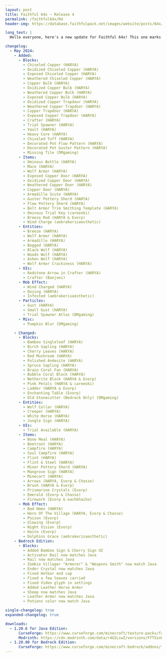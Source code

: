 ```yaml
---
layout: post
title: Faithful 64x – Release 4
permalink: /faithful64x/R4
header-img: https://database.faithfulpack.net/images/website/posts/64x/R4.jpg

long_text: |
  Hello everyone, here's a new update for Faithful 64x! This one marks the first part of the Bolts & Battles update, which has been split into two parts. Being mainly focused on 1.21 while also changing some existing textures, notable additions include chiseled copper, copper bulb, and the crafter, and for changes, we have brand-new creeper, netherite block, and red mushroom textures.

changelog:
  - May 2024:
    - Added:
      - Blocks:
        - Chiseled Copper (HARYA)
        - Oxidized Chiseled Copper (HARYA)
        - Exposed Chiseled Copper (HARYA)
        - Weathered Chiseled Copper (HARYA)
        - Copper Bulb (HARYA)
        - Oxidized Copper Bulb (HARYA)
        - Weathered Copper Bulb (HARYA)
        - Exposed Copper Bulb (HARYA)
        - Oxidized Copper Trapdoor (HARYA)
        - Weathered Copper Trapdoor (HARYA)
        - Copper Trapdoor (HARYA)
        - Exposed Copper Trapdoor (HARYA)
        - Crafter (HARYA)
        - Trial Spawner (HARYA)
        - Vault (HARYA)
        - Heavy Core (HARYA)
        - Chiseled Tuff (HARYA)
        - Decorated Pot Flow Pattern (HARYA)
        - Decorated Pot Guster Pattern (HARYA)
        - Missing Tile (DMgaming)
      - Items:
        - Ominous Bottle (HARYA)
        - Mace (HARYA)
        - Wolf Armor (HARYA)
        - Exposed Copper Door (HARYA)
        - Oxidized Copper Door (HARYA)
        - Weathered Copper Door (HARYA)
        - Copper Door (HARYA)
        - Armadillo Scute (HARYA)
        - Guster Pottery Sherd (HARYA)
        - Flow Pottery Sherd (HARYA)
        - Bolt Armor Trim Smithing Template (HARYA)
        - Ominous Trial Key (careeoki)
        - Breeze Rod (HARYA & Evorp)
        - Wind Charge (aebrakerisaesthetic)
      - Entities:
        - Breeze (HARYA)
        - Wolf Armor (HARYA)
        - Armadillo (HARYA)
        - Bogged (HARYA)
        - Black Wolf (HARYA)
        - Woods Wolf (HARYA)
        - Ashen Wolf (HARYA)
        - Wolf Armor Crackiness (HARYA)
      - UIs:
        - Redstone Arrow in Crafter (HARYA)
        - Crafter (Banjoei)
      - Mob Effect:
        - Wind Charged (HARYA)
        - Oozing (HARYA)
        - Infested (aebrakerisaesthetic)
      - Particles:
        - Gust (HARYA)
        - Small Gust (HARYA)
        - Trial Spawner Atlas (DMgaming)
      - Misc:
        - Pumpkin Blur (DMgaming)

    - Changed:
      - Blocks:
        - Bamboo Singleleaf (HARYA)
        - Birch Sapling (HARYA)
        - Cherry Leaves (HARYA)
        - Red Mushroom (HARYA)
        - Polished Andesite (HARYA)
        - Spruce Sapling (HARYA)
        - Brain Coral Fan (HARYA)
        - Bubble Coral Block (HARYA)
        - Netherite Block (HARYA & Evorp)
        - Pink Petals (HARYA & careeoki)
        - Ladder (HARYA & Evorp)
        - Enchanting Table (Evorp)
        - Old Stonecutter (Bedrock Only) (DMgaming)
      - Entities:
        - Wolf Collar (HARYA)
        - Creeper (HARYA)
        - White Horse (HARYA)
        - Jungle Sign (HARYA)
      - UIs:
        - Trial Available (HARYA)
      - Items:
        - Bone Meal (HARYA)
        - Beetroot (HARYA)
        - Campfire (HARYA)
        - Soul Campfire (HARYA)
        - Flint (HARYA)
        - Flint & Steel (HARYA)
        - Miner Pottery Sherd (HARYA)
        - Mangrove Sign (HARYA)
        - Minecart (HARYA)
        - Arrows (HARYA, Evorp & Chasse)
        - Brush (HARYA & Evorp)
        - Prismarine Crystals (Evorp)
        - Emerald (Evorp & Chasse)
        - Firework (Evorp & eachkhaiho)
      - Mob Effect:
        - Bad Omen (HARYA)
        - Hero Of The Village (HARYA, Evorp & Chasse)
        - Poison (Evorp)
        - Glowing (Evorp)
        - Night Vision (Evorp)
        - Haste (Evorp)
        - Dolphins Grace (aebrakerisaesthetic)
    - Bedrock Edition:
      - Blocks:
        - Added Bamboo Sign & Cherry Sign UI
        - Activator Rail now matches Java
        - Rail now matches Java
        - Zombie Villager "Armorer" & "Weapons Smith" now match Java
        - Ender Crystal now matches Java
        - Fixed Hotbar end cap
        - Fixed a few leaves carried
        - Fixed Video glyph in settings
        - Added Leather Horse Armor
        - Sheep now matches Java
        - Leather Armor now matches Java
        - Potions color now match Java

single-changelog: true
expanded-changelog: true

downloads:
  - 1.20.6 for Java Edition:
      CurseForge: https://www.curseforge.com/minecraft/texture-packs/faithful-64x/download/5373387
      Modrinth: https://cdn.modrinth.com/data/r4GILswZ/versions/FfTSsnUr/Faithful%2064x%20-%20Release%204.zip
  - 1.20.80 for Bedrock Edition:
      CurseForge: https://www.curseforge.com/minecraft-bedrock/addons/faithful-64x-bedrock/download/5373388
---
```

